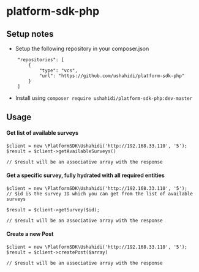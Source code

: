 # platform-sdk-php

## Setup notes

- Setup the following repository in your composer.json
```
    "repositories": [
        {
            "type": "vcs",
            "url": "https://github.com/ushahidi/platform-sdk-php"
        }
    ]
```
- Install using `composer require ushahidi/platform-sdk-php:dev-master`


## Usage

#### Get list of available surveys 

```
$client = new \PlatformSDK\Ushahidi('http://192.168.33.110', '5');
$result = $client->getAvailableSurveys()

// $result will be an associative array with the response
```


#### Get a specific survey, fully hydrated with all required entities
```
$client = new \PlatformSDK\Ushahidi('http://192.168.33.110', '5');
// $id is the survey ID which you can get from the list of available surveys
 
$result = $client->getSurvey($id);

// $result will be an associative array with the response

```
#### Create a new Post

```
$client = new \PlatformSDK\Ushahidi('http://192.168.33.110', '5');
$result = $client->createPost($array)

// $result will be an associative array with the response
```

